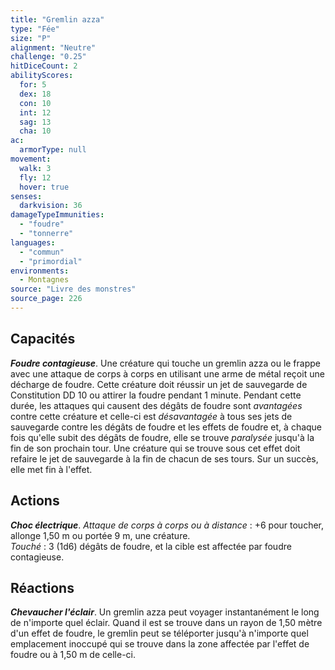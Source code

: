 ```yaml
---
title: "Gremlin azza"
type: "Fée"
size: "P"
alignment: "Neutre"
challenge: "0.25"
hitDiceCount: 2
abilityScores:
  for: 5
  dex: 18
  con: 10
  int: 12
  sag: 13
  cha: 10
ac: 
  armorType: null
movement: 
  walk: 3
  fly: 12
  hover: true
senses: 
  darkvision: 36
damageTypeImmunities: 
  - "foudre"
  - "tonnerre"
languages: 
  - "commun"
  - "primordial"
environments:
  - Montagnes
source: "Livre des monstres"
source_page: 226
---
```

## Capacités
_**Foudre contagieuse**_. Une créature qui touche un gremlin azza ou le frappe avec une attaque de corps à corps en utilisant une arme de métal reçoit une décharge de foudre. Cette créature doit réussir un jet de sauvegarde de Constitution DD 10 ou attirer la foudre pendant 1 minute. Pendant cette durée, les attaques qui causent des dégâts de foudre sont _avantagées_ contre cette créature et celle-ci est _désavantagée_ à tous ses jets de sauvegarde contre les dégâts de foudre et les effets de foudre et, à chaque fois qu'elle subit des dégâts de foudre, elle se trouve _paralysée_ jusqu'à la fin de son prochain tour. Une créature qui se trouve sous cet effet doit refaire le jet de sauvegarde à la fin de chacun de ses tours. Sur un succès, elle met fin à l'effet.

## Actions
_**Choc électrique**_. _Attaque de corps à corps ou à distance_ : +6 pour toucher, allonge 1,50 m ou portée 9 m, une créature.  
_Touché_ : 3 (1d6) dégâts de foudre, et la cible est affectée par foudre contagieuse.

## Réactions
_**Chevaucher l'éclair**_. Un gremlin azza peut voyager instantanément le long de n'importe quel éclair. Quand il est se trouve dans un rayon de 1,50 mètre d'un effet de foudre, le gremlin peut se téléporter jusqu'à n'importe quel emplacement inoccupé qui se trouve dans la zone affectée par l'effet de foudre ou à 1,50 m de celle-ci.
